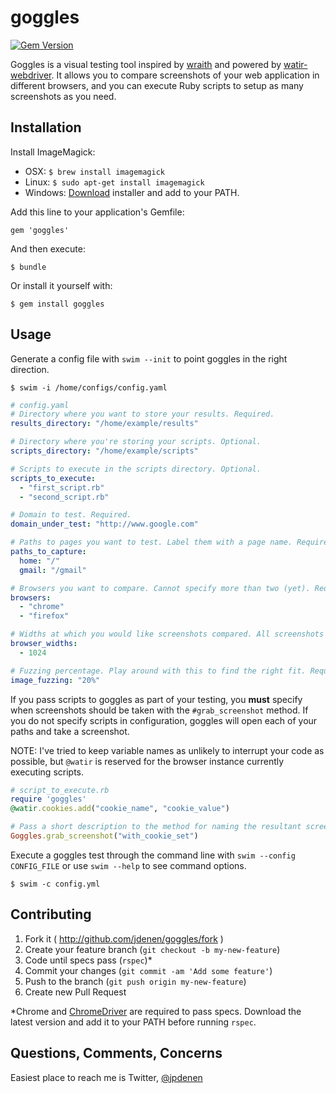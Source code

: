 # goggles
[![Gem Version](https://badge.fury.io/rb/goggles.png)](http://badge.fury.io/rb/goggles)

Goggles is a visual testing tool inspired by [wraith](http://github.com/bbc-news/wraith) and powered by [watir-webdriver](http://github.com/watir/watir-webdriver). It allows you to compare screenshots of your web application in different browsers, and you can execute Ruby scripts to setup as many screenshots as you need.

## Installation

Install ImageMagick:

* OSX: `$ brew install imagemagick`
* Linux: `$ sudo apt-get install imagemagick`
* Windows: [Download](http://www.imagemagick.org/script/binary-releases.php#windows) installer and add to your PATH.

Add this line to your application's Gemfile:

    gem 'goggles'

And then execute:

    $ bundle

Or install it yourself with:

    $ gem install goggles

## Usage

Generate a config file with `swim --init` to point goggles in the right direction.

    $ swim -i /home/configs/config.yaml

``` yaml
# config.yaml
# Directory where you want to store your results. Required.
results_directory: "/home/example/results"

# Directory where you're storing your scripts. Optional.
scripts_directory: "/home/example/scripts"

# Scripts to execute in the scripts directory. Optional.
scripts_to_execute:
  - "first_script.rb"
  - "second_script.rb"

# Domain to test. Required.
domain_under_test: "http://www.google.com"

# Paths to pages you want to test. Label them with a page name. Required.
paths_to_capture: 
  home: "/"
  gmail: "/gmail"

# Browsers you want to compare. Cannot specify more than two (yet). Required.
browsers:
  - "chrome"
  - "firefox"

# Widths at which you would like screenshots compared. All screenshots will be taken at a height of 768. Required.
browser_widths:
  - 1024

# Fuzzing percentage. Play around with this to find the right fit. Required.
image_fuzzing: "20%"
```

If you pass scripts to goggles as part of your testing, you **must** specify when screenshots should be taken with the `#grab_screenshot` method. If you do not specify scripts in configuration, goggles will open each of your paths and take a screenshot.

NOTE: I've tried to keep variable names as unlikely to interrupt your code as possible, but `@watir` is reserved for the browser instance currently executing scripts.

``` ruby
# script_to_execute.rb
require 'goggles'
@watir.cookies.add("cookie_name", "cookie_value")

# Pass a short description to the method for naming the resultant screenshot
Goggles.grab_screenshot("with_cookie_set")
```

Execute a goggles test through the command line with `swim --config CONFIG_FILE` or use `swim --help` to see command options.

    $ swim -c config.yml

## Contributing

1. Fork it ( http://github.com/jdenen/goggles/fork )
2. Create your feature branch (`git checkout -b my-new-feature`)
3. Code until specs pass (`rspec`)*
4. Commit your changes (`git commit -am 'Add some feature'`)
5. Push to the branch (`git push origin my-new-feature`)
6. Create new Pull Request

\*Chrome and [ChromeDriver](http://code.google.com/p/selenium/wiki/ChromeDriver) are required to pass specs. Download the latest version and add it to your PATH before running `rspec`.

## Questions, Comments, Concerns
Easiest place to reach me is Twitter, [@jpdenen](http://twitter.com/jpdenen)
